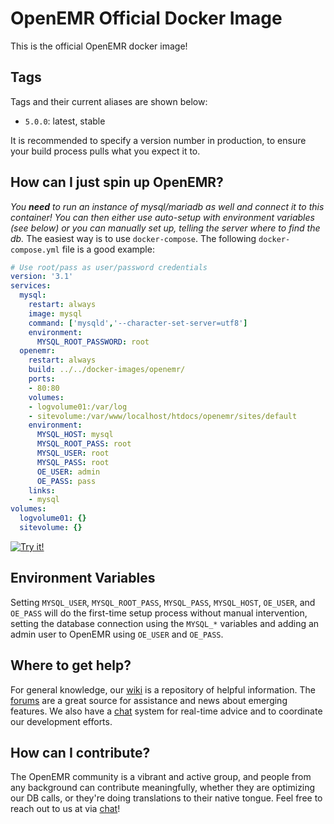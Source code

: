 # OpenEMR Official Docker Image

This is the official OpenEMR docker image!

## Tags

Tags and their current aliases are shown below:

 - `5.0.0`: latest, stable

It is recommended to specify a version number in production, to ensure your build process pulls what you expect it to.

## How can I just spin up OpenEMR?

*You **need** to run an instance of mysql/mariadb as well and connect it to this container! You can then either use auto-setup with environment variables (see below) or you can manually set up, telling the server where to find the db.* The easiest way is to use `docker-compose`. The following `docker-compose.yml` file is a good example:
```yaml
# Use root/pass as user/password credentials
version: '3.1'
services:
  mysql:
    restart: always
    image: mysql
    command: ['mysqld','--character-set-server=utf8']
    environment:
      MYSQL_ROOT_PASSWORD: root
  openemr:
    restart: always
    build: ../../docker-images/openemr/
    ports:
    - 80:80
    volumes:
    - logvolume01:/var/log
    - sitevolume:/var/www/localhost/htdocs/openemr/sites/default
    environment:
      MYSQL_HOST: mysql
      MYSQL_ROOT_PASS: root
      MYSQL_USER: root
      MYSQL_PASS: root
      OE_USER: admin
      OE_PASS: pass
    links:
    - mysql
volumes:
  logvolume01: {}
  sitevolume: {}
```
[![Try it!](https://github.com/play-with-docker/stacks/raw/cff22438cb4195ace27f9b15784bbb497047afa7/assets/images/button.png)](http://play-with-docker.com/?stack=https://gist.githubusercontent.com/TheToolbox/457811557ac45c4475b97ee0f346c9df/raw/288c1e67946148524b26f364208ed929e67e88bb/docker-compose.yml)

## Environment Variables

Setting `MYSQL_USER`, `MYSQL_ROOT_PASS`, `MYSQL_PASS`, `MYSQL_HOST`, `OE_USER`, and `OE_PASS` will do the first-time setup process without manual intervention, setting the database connection using the `MYSQL_*` variables and adding an admin user to OpenEMR using `OE_USER` and `OE_PASS`. 

## Where to get help?

For general knowledge, our [wiki](http://www.open-emr.org/wiki) is a repository of helpful information. The [forums](https://community.open-emr.org/) are a great source for assistance and news about emerging features. We also have a [chat](https://chat.open-emr.org/) system for real-time advice and to coordinate our development efforts.

## How can I contribute?

The OpenEMR community is a vibrant and active group, and people from any background can contribute meaningfully, whether they are optimizing our DB calls, or they're doing translations to their native tongue. Feel free to reach out to us at via [chat](https://chat.open-emr.org/)!